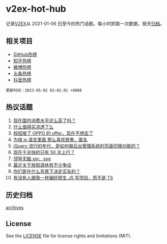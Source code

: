 # v2ex-hot-hub

 记录[V2EX](https://www.v2ex.com/)从 2021-01-06 日至今的热门话题。每小时抓取一次数据，按天[归档](archives)。
 
 ## 相关项目

- [GitHub热榜](https://github.com/it985/github-hot-hub)
- [知乎热榜](https://github.com/it985/zhihu-hot-hub)
- [微博热榜](https://github.com/it985/weibo-hot-hub)
- [头条热榜](https://github.com/it985/toutiao-hot-hub)
- [抖音热榜](https://github.com/it985/douyin-hot-hub)


 `更新时间：2023-05-02 03:01:01 +0800`

## 热议话题

1. [现在国内消费水平这么高了吗？](https://www.v2ex.com/t/936713)
1. [什么值得买凉透了么](https://www.v2ex.com/t/936711)
1. [校招接了 OPPO 的 offer，现在不想去了](https://www.v2ex.com/t/936672)
1. [为啥 js 语言里面 那么喜欢嵌套，匿名](https://www.v2ex.com/t/936734)
1. [jQuery 流行的年代，是如何做后台管理系统的页面切换功能的？](https://www.v2ex.com/t/936685)
1. [现在千兆快的只有 50 兆上行？](https://www.v2ex.com/t/936736)
1. [领导无脑 ssr、ssg](https://www.v2ex.com/t/936720)
1. [最近关于放假调休有不少争论](https://www.v2ex.com/t/936693)
1. [你们是在什么背景下决定买车的？](https://www.v2ex.com/t/936750)
1. [有没有人跟我一样偏好原生 JS 写项目，而不是 TS](https://www.v2ex.com/t/936772)

## 历史归档

[archives](archives)

## License

See the [LICENSE](LICENSE) file for license rights and limitations (MIT).
